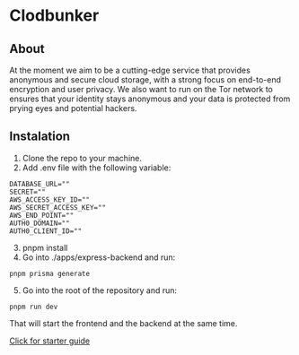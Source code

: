 # Clodbunker

## About

At the moment we aim to be a cutting-edge service that provides anonymous and secure cloud storage, with a strong focus on end-to-end encryption and user privacy. We also want to run on the Tor network to ensures that your identity stays anonymous and your data is protected from prying eyes and potential hackers.

## Instalation

1. Clone the repo to your machine.
2. Add .env file with the following variable:

```
DATABASE_URL=""
SECRET=""
AWS_ACCESS_KEY_ID=""
AWS_SECRET_ACCESS_KEY=""
AWS_END_POINT=""
AUTH0_DOMAIN=""
AUTH0_CLIENT_ID=""
```

3. pnpm install
4. Go into ./apps/express-backend and run:

```
pnpm prisma generate
```

5. Go into the root of the repository and run:

```
pnpm run dev
```

That will start the frontend and the backend at the same time.

[Click for starter guide](https://github.com/cloudbunker-net/cloudbunker/blob/master/docs/starter.md)
